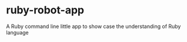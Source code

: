 ruby-robot-app
==============

A Ruby command line little app to show case the understanding of Ruby language

